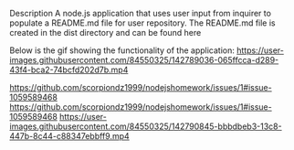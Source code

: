 Description
A node.js application that uses user input from inquirer to populate a README.md file for user repository. The README.md file is created in the dist directory and can be found here

 Below is the gif showing the functionality of the application:
 https://user-images.githubusercontent.com/84550325/142789036-065ffcca-d289-43f4-bca2-74bcfd202d7b.mp4

https://github.com/scorpiondz1999/nodejshomework/issues/1#issue-1059589468
https://github.com/scorpiondz1999/nodejshomework/issues/1#issue-1059589468
https://user-images.githubusercontent.com/84550325/142790845-bbbdbeb3-13c8-447b-8c44-c88347ebbff9.mp4
